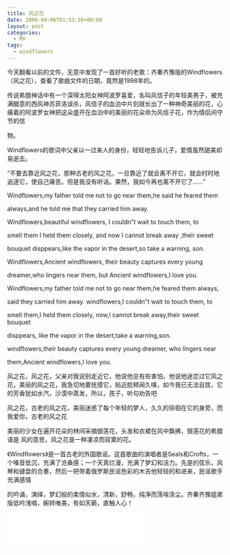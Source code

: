 ```yaml
---
title: 风之花
date: 2006-04-06T01:53:26+00:00
layout: post
categories:
  - MV
tags:
  - windflowers
---
```

今天翻看以前的文件，无意中发现了一首好听的老歌：齐秦齐豫版的Windflowers（风之花），查看了歌曲文件的日期，竟然是1998年的。

传说希腊神话中有一个深得太阳女神阿波罗喜爱，名叫风信子的年轻美男子，被充满醋意的西风神苏菲洛误杀，风信子的血泊中片刻就长出了一种神奇美丽的花，心痛着的阿波罗女神把这朵盛开在血泊中的美丽的花朵命为风信子花，作为情侣间守节的信

物。

Windflowers的歌词中父亲以一过来人的身份，轻轻地告诉儿子，爱情虽然甜美却易逝去。

“不要去靠近风之花，那种古老的风之花，一旦靠近了就会离不开它，就会时时地追逐它，使自己痛苦。但是我没有听话。果然，我如今再也离不开它了……”

Windflowers,my father told me not to go near them,he said he feared them

always,and he told me that they carried him away.

Windflowers,beautiful windflowers, I couldn&#8221;t wait to touch them, to

smell them I held them closely, and now I cannot break away ,their sweet

bouquet disppears,like the vapor in the desert,so take a warning, son.

Windflowers,Ancient windflowers, their beauty captures every young

dreamer,who lingers near them, but Ancient windflowers,I love you.

Windflowers,my father told me not to go near them,he feared them always,

said they carried him away. windflowers,I couldn&#8221;t wait to touch them, to

smell them,I held them closely, now,I cannot break away,their sweet bouquet

disppears, like the vapor in the desert,take a warning,son.

windflowers,their beauty captures every young dreamer, who lingers near

them,Ancient windflowers,I love you.

风之花，风之花，父亲对我说别走近它，他说他总有些害怕，他说他迷恋过它风之花，美丽的风之花，我急切地要抚摸它，贴近脸颊闻久嗅，如今我已无法自拔，它的芳香犹如水汽，沙漠中蒸发，所以，孩子，听句劝告吧

风之花，古老的风之花，美丽迷惑了每个年轻的梦人，久久的徘徊在它的身旁，而我爱你，古老的风之花

美丽的少女在遍开花朵的林间采摘银莲花，头发和衣裙在风中飘拂，银莲花的希腊语是 风的意思，风之花是一种凄凉而寂寞的花。

《Windflowers》是一首古老的外国歌谣。这首歌曲的演唱者是Seals和Crofts，一个嗓音低沉，充满了沧桑感；一个天真烂漫，充满了梦幻和活力。先是的弦乐，风琴和键盘的合奏，然后一把带着俄罗斯民谣色彩的木吉他轻轻的和进来，民谣歌手充满感情

的吟诵，演绎，梦幻般的柔情似水，清新，舒畅，纯净而荡埃涤尘。齐秦齐豫姐弟版低吟浅唱，婉转唯美，有如天籁，直触人心！

<iframe frameborder="no" border="0" marginwidth="0" marginheight="0" width=330 height=86 src="//music.163.com/outchain/player?type=2&id=142899&auto=1&height=66"></iframe>